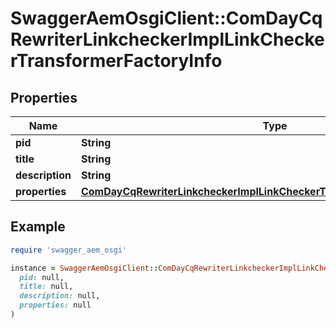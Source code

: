 # SwaggerAemOsgiClient::ComDayCqRewriterLinkcheckerImplLinkCheckerTransformerFactoryInfo

## Properties

| Name | Type | Description | Notes |
| ---- | ---- | ----------- | ----- |
| **pid** | **String** |  | [optional] |
| **title** | **String** |  | [optional] |
| **description** | **String** |  | [optional] |
| **properties** | [**ComDayCqRewriterLinkcheckerImplLinkCheckerTransformerFactoryProperties**](ComDayCqRewriterLinkcheckerImplLinkCheckerTransformerFactoryProperties.md) |  | [optional] |

## Example

```ruby
require 'swagger_aem_osgi'

instance = SwaggerAemOsgiClient::ComDayCqRewriterLinkcheckerImplLinkCheckerTransformerFactoryInfo.new(
  pid: null,
  title: null,
  description: null,
  properties: null
)
```

